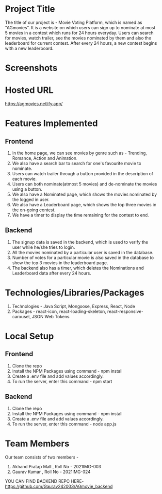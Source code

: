 # Project Title

The title of our project is - Movie Voting Platform, which is named as "AGmovies". It is a website on which users can sign up to nominate at most 5 movies in a contest which runs for 24 hours everyday. Users can search for movies, watch trailer, see the movies nominated by them and also the leaderboard for current contest. After every 24 hours, a new contest begins with a new leaderboard.

# Screenshots


# Hosted URL
 https://agmovies.netlify.app/

# Features Implemented
## Frontend

1) In the home page, we can see movies by genre such as - Trending, Romance, Action and Animation.
2) We also have a search bar to search for one's favourite movie to nominate.
3) Users can watch trailer through a button provided in the description of each movie.
4) Users can both nominate(atmost 5 movies) and de-nominate the movies using a button.
5) We also have a Nominated page, which shows the movies nominated by the logged in user.
6) We also have a Leaderboard page, which shows the top three movies in the on-going contest.
7) We have a timer to display the time remaining for the contest to end.

## Backend

1) The signup data is saved in the backend, which is used to verify the user while he/she tries to login.
2) All the movies nominated by a particular user is saved in the database.
3) Number of votes for a particular movie is also saved in the database to show the top 3 movies in the leaderboard page.
4) The backend also has a timer, which deletes the Nominations and Leaderboard data after every 24 hours.

# Technologies/Libraries/Packages

1) Technologies - Java Script, Mongoose, Express, React, Node
2) Packages - react-icon, react-loading-skeleton, react-responsive-carousel, JSON Web Tokens 

# Local Setup

## Frontend

1) Clone the repo
2) Install the NPM Packages using command -
   npm install
3) Create a .env file and add values accordingly.
4) To run the server, enter this command -
   npm start

## Backend

1) Clone the repo
2) Install the NPM Packages using command -
   npm install
3) Create a .env file and add values accordingly.
4) To run the server, enter this command -
   node app.js

# Team Members

Our team consists of two members -

1) Akhand Pratap Mall , Roll No - 2021IMG-003
2) Gaurav Kumar , Roll No - 2021IMG-024



YOU CAN FIND BACKEND REPO HERE-https://github.com/Gaurav242003/AGmovie_backend
